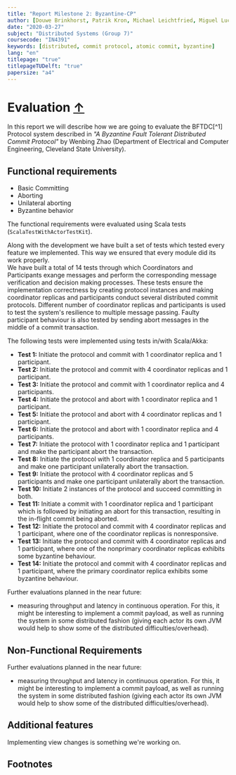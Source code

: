 ```yaml
---
title: "Report Milestone 2: Byzantine-CP"
author: [Douwe Brinkhorst, Patrik Kron, Michael Leichtfried, Miguel Lucas]
date: "2020-03-27"
subject: "Distributed Systems (Group 7)"
coursecode: "IN4391"
keywords: [distributed, commit protocol, atomic commit, byzantine]
lang: "en"
titlepage: "true"
titlepageTUDelft: "true"
papersize: "a4"
---
```


# Evaluation [&uarr;](./../README.md)

In this report we will describe how we are going to evaluate the BFTDC[^1] Protocol system described in *"A Byzantine Fault Tolerant Distributed Commit Protocol"* by Wenbing Zhao (Department of Electrical and Computer Engineering, Cleveland State University).

## Functional requirements

- Basic Committing
- Aborting
- Unilateral aborting
- Byzantine behavior

The functional requirements were evaluated using Scala tests (```ScalaTestWithActorTestKit```).

Along with the development we have built a set of tests which tested every feature we implemented. This way we ensured that every module did its work properly.  
We have built a total of 14 tests through which Coordinators and Participants exange messages and perform the corresponding message verification and decision making processes. These tests ensure the implementation correctness by creating protocol instances and making coordinator replicas and participants conduct several distributed commit protocols. Different number of coordinator replicas and participants is used to test  the system's resilience to multiple message passing. Faulty participant behaviour is also tested by sending abort messages in the middle of a commit transaction.

The following tests were implemented using tests in/with Scala/Akka:

- **Test 1:** Initiate the protocol and commit with 1 coordinator replica and 1 participant.  
- **Test 2:** Initiate the protocol and commit with 4 coordinator replicas and 1 participant.  
- **Test 3:** Initiate the protocol and commit with 1 coordinator replica and 4 participants.  
- **Test 4:** Initiate the protocol and abort with 1 coordinator replica and 1 participant.  
- **Test 5:** Initiate the protocol and abort with 4 coordinator replicas and 1 participant.  
- **Test 6:** Initiate the protocol and abort with 1 coordinator replica and 4 participants.  
- **Test 7:** Initiate the protocol with 1 coordinator replica and 1 participant and make the participant abort the transaction.  
- **Test 8:** Initiate the protocol with 1 coordinator replica and 5 participants and make one participant unilaterally abort the transaction.  
- **Test 9:**  Initiate the protocol with 4 coordinator replicas and 5 participants and make one participant unilaterally abort the transaction.  
- **Test 10:** Initiate 2 instances of the protocol and succeed committing in both.  
- **Test 11:** Initiate a commit with 1 coordinator replica and 1 participant which is followed by initiating an abort for this transaction, resulting in the in-flight commit being aborted.  
- **Test 12:** Initiate the protocol and commit with 4 coordinator replicas and 1 participant, where one of the coordinator replicas is nonresponsive.  
- **Test 13:** Initiate the protocol and commit with 4 coordinator replicas and 1 participant, where one of the nonprimary coordinator replicas exhibits some byzantine behaviour.  
- **Test 14:** Initiate the protocol and commit with 4 coordinator replicas and 1 participant, where the primary coordinator replica exhibits some byzantine behaviour.  

Further evaluations planned in the near future:

- measuring throughput and latency in continuous operation. For this, it might be interesting to implement a commit payload, as well as running the system in some distributed fashion (giving each actor its own JVM would help to show some of the distributed difficulties/overhead).  

## Non-Functional Requirements

Further evaluations planned in the near future:

- measuring throughput and latency in continuous operation. For this, it might be interesting to implement a commit payload, as well as running the system in some distributed fashion (giving each actor its own JVM would help to show some of the distributed difficulties/overhead).  

## Additional features

Implementing view changes is something we're working on.  

## Footnotes

[^bftdcp]: BFTDCP Byzantine Fault Tolerant Distributed Commit Protocol
